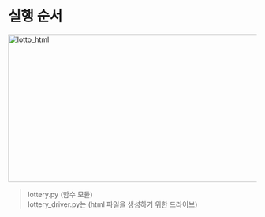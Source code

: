 실행 순서
========  

<img src="https://user-images.githubusercontent.com/66001539/120165243-54b36e80-c236-11eb-809b-3937fae19008.png" width="600px" height="300px" title="px(픽셀) 크기 설정" alt="lotto_html"></img><br/>  

> lottery.py (함수 모듈)  
> lottery_driver.py는 (html 파일을 생성하기 위한 드라이브)  
